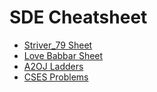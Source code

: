 # SDE Cheatsheet

- [Striver_79 Sheet](striver_79.md)
- [Love Babbar Sheet](love_babbar.md)
- [A2OJ Ladders](a2oj.md)
- [CSES Problems](cses.md)